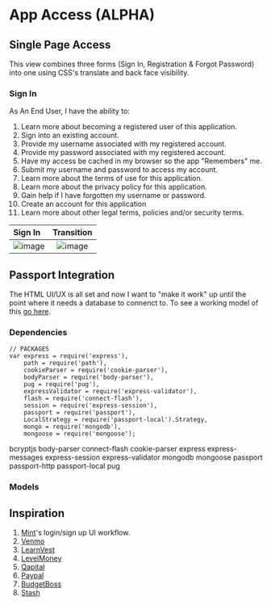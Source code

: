 # App Access (ALPHA)

## Single Page Access
This view combines three forms (Sign In, Registration & Forgot Password) into one using CSS's translate and back face visibility.

### Sign In
As An End User, I have the ability to:
1. Learn more about becoming a registered user of this application.
1. Sign into an existing account.
1. Provide my username associated with my registered account.
1. Provide my password associated with my registered account.
1. Have my access be cached in my browser so the app "Remembers" me.
1. Submit my username and password to access my account.
1. Learn more about the terms of use for this application.
1. Learn more about the privacy policy for this application.
1. Gain help if I have forgotten my username or password.
1. Create an account for this application
1. Learn more about other legal terms, policies and/or security terms.

Sign In   | Transition    
:---   | :---:   
![image](https://raw.github.com/elwoodberry/portfolio/master/_img/app-access-alpha__01.png)   | ![image](https://raw.github.com/elwoodberry/portfolio/master/_img/app-access-alpha__02.png)


## Passport Integration
The HTML UI/UX is all set and now I want to "make it work" up until the point where it needs a database to connenct to. To see a working model of this [go here](link).


### Dependencies

```
// PACKAGES
var express = require('express'),
    path = require('path'),
    cookieParser = require('cookie-parser'),
    bodyParser = require('body-parser'),
    pug = require('pug'),
    expressValidator = require('express-validator'),
    flash = require('connect-flash'),
    session = require('express-session'),
    passport = require('passport'),
    LocalStrategy = require('passport-local').Strategy,
    mongo = require('mongodb'),
    mongoose = require('mongoose');
```
bcryptjs
body-parser
connect-flash
cookie-parser
express
express-messages
express-session
express-validator
mongodb
mongoose
passport
passport-http
passport-local
pug


### Models


## Inspiration
1. [Mint](https://www.mint.com/)'s login/sign up UI workflow.
1. [Venmo](https://www.mint.com/)
1. [LearnVest](https://www.mint.com/)
1. [LevelMoney](https://www.mint.com/)
1. [Qapital](https://www.mint.com/)
1. [Paypal](https://www.mint.com/)
1. [BudgetBoss](https://www.mint.com/)
1. [Stash](https://www.mint.com/)
